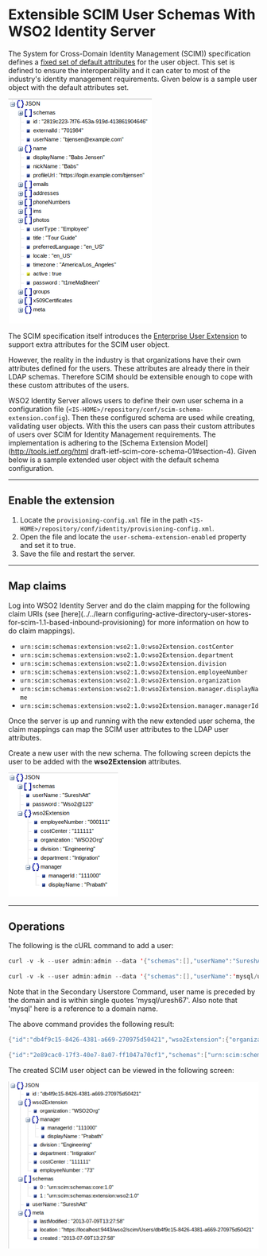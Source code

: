 # Extensible SCIM User Schemas With WSO2 Identity Server

The System for Cross-Domain Identity Management (SCIM)) specification defines a [fixed set of default attributes](http://tools.ietf.org/html/draft-ietf-scim-core-schema-01#section-11.2) for the user object. This set is defined to ensure the interoperability and it can cater to most of the industry's identity management requirements. Given below is a sample user object with the default attributes set.

![Sample user object](../../assets/img/extend/sample-user-object.png)

The SCIM specification itself introduces the [Enterprise User Extension](http://tools.ietf.org/html/draft-ietf-scim-core-schema-01#section-11.3)
to support extra attributes for the SCIM user object.

However, the reality in the industry is that organizations have their own attributes defined for the users. These attributes are already there in their LDAP schemas. Therefore SCIM should be extensible enough to cope with these custom attributes of the users.

WSO2 Identity Server allows users to define their own user schema in a configuration file (`<IS-HOME>/repository/conf/scim-schema-extension.config`). Then these configured schema are used while creating, validating user objects. With this the users can pass their custom attributes of users over SCIM for Identity Management requirements. The implementation is adhering to the [Schema Extension Model](http://tools.ietf.org/html draft-ietf-scim-core-schema-01#section-4). Given below is a sample extended user object with the default schema configuration.

---

## Enable the extension

1.  Locate the `provisioning-config.xml` file in the path `<IS-HOME>/repository/conf/identity/provisioning-config.xml`.
2.  Open the file and locate the `user-schema-extension-enabled` property and set it to true.
3.  Save the file and restart the server.

---

## Map claims

Log into WSO2 Identity Server and do the claim mapping for the following claim URIs (see [here](../../learn configuring-active-directory-user-stores-for-scim-1.1-based-inbound-provisioning) for more information on how to do claim mappings).

-   `urn:scim:schemas:extension:wso2:1.0:wso2Extension.costCenter`
-   `urn:scim:schemas:extension:wso2:1.0:wso2Extension.department`
-   `urn:scim:schemas:extension:wso2:1.0:wso2Extension.division`
-   `urn:scim:schemas:extension:wso2:1.0:wso2Extension.employeeNumber`
-   `urn:scim:schemas:extension:wso2:1.0:wso2Extension.organization`
-   `urn:scim:schemas:extension:wso2:1.0:wso2Extension.manager.displayName`
-   `urn:scim:schemas:extension:wso2:1.0:wso2Extension.manager.managerId`

Once the server is up and running with the new extended user schema, the claim mappings can map the SCIM user attributes to the LDAP user attributes.

Create a new user with the new schema. The following screen depicts the user to be added with the **wso2Extension** attributes.

![New user attributes](../../assets/img/extend/new-user-attributes.png)

---

## Operations

The following is the cURL command to add a user:

``` java tab="Primary Userstore Command"
curl -v -k --user admin:admin --data '{"schemas":[],"userName":"SureshAtt","password":"Wso2@123","wso2Extension":{"employeeNumber":"000111","costCenter":"111111","organization":"WSO2Org","division":"Engineering","department":"Intigration","manager":{"managerId":"111000","displayName":"Prabath"}}}' --header "Content-Type:application/json" https://localhost:9443/wso2/scim/Users
```

``` java tab="Secondary Userstore Command"
curl -v -k --user admin:admin --data '{"schemas":[],"userName":'mysql/uresh67',"password":"Wso2@123"}' --header "Content-Type:application/json" https://localhost:9443/wso2/scim/Users 
```

Note that in the Secondary Userstore Command, user name is preceded by the domain and is within single
quotes 'mysql/uresh67'. Also note that 'mysql' here is a reference to a
domain name.

The above command provides the following result:

``` java tab="Primary Userstore Output"
{"id":"db4f9c15-8426-4381-a669-270975d50421","wso2Extension":{"organization":"WSO2Org","manager":{"managerId":"111000","displayName":"Prabath"},"division":"Engineering","department":"Intigration","costCenter":"111111","employeeNumber":"73"},"schemas":["urn:scim:schemas:core:1.0","urn:scim:schemas:extension:wso2:1.0"],"userName":"SureshAtt","meta":{"lastModified":"2013-07-09T13:27:58","location":"https://localhost:9443/wso2/scim/Users/db4f9c15-8426-4381-a669-270975d50421","created":"2013-07-09T13:27:58"}}
```

``` java tab="Secondary Userstore Output"
{"id":"2e89cac0-17f3-40e7-8a07-ff1047a70cf1","schemas":["urn:scim:schemas:core:1.0"],"userName":"mysql/uresh67","meta":{"lastModified":"2013-12-17T14:31:30","location":"https://localhost:9443/wso2/scim/Users/2e89cac0-17f3-40e7-8a07-ff1047a70cf1","created":"2013-12-17T14:31:30"}}* Closing connection #0
```

The created SCIM user object can be viewed in the following screen:

![Created SCIM user object](../../assets/img/extend/created-scim-user-object.png)
